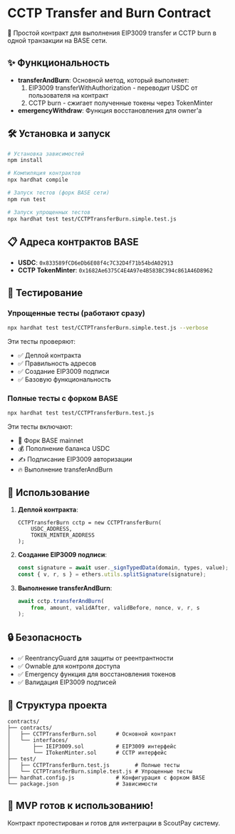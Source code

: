 # CCTP Transfer and Burn Contract

🚀 Простой контракт для выполнения EIP3009 transfer и CCTP burn в одной транзакции на BASE сети.

## ✨ Функциональность

- **transferAndBurn**: Основной метод, который выполняет:
  1. EIP3009 transferWithAuthorization - переводит USDC от пользователя на контракт
  2. CCTP burn - сжигает полученные токены через TokenMinter
- **emergencyWithdraw**: Функция восстановления для owner'а

## 🛠 Установка и запуск

```bash
# Установка зависимостей
npm install

# Компиляция контрактов
npx hardhat compile

# Запуск тестов (форк BASE сети)
npm run test

# Запуск упрощенных тестов
npx hardhat test test/CCTPTransferBurn.simple.test.js
```

## 📋 Адреса контрактов BASE

- **USDC**: `0x833589fCD6eDb6E08f4c7C32D4f71b54bdA02913`
- **CCTP TokenMinter**: `0x1682Ae6375C4E4A97e4B583BC394c861A46D8962`

## 🧪 Тестирование

### Упрощенные тесты (работают сразу)
```bash
npx hardhat test test/CCTPTransferBurn.simple.test.js --verbose
```

Эти тесты проверяют:
- ✅ Деплой контракта
- ✅ Правильность адресов
- ✅ Создание EIP3009 подписи
- ✅ Базовую функциональность

### Полные тесты с форком BASE
```bash
npx hardhat test test/CCTPTransferBurn.test.js
```

Эти тесты включают:
- 🔄 Форк BASE mainnet
- 💰 Пополнение баланса USDC
- ✍️ Подписание EIP3009 авторизации
- 🔥 Выполнение transferAndBurn

## 🔧 Использование

1. **Деплой контракта**:
   ```solidity
   CCTPTransferBurn cctp = new CCTPTransferBurn(
       USDC_ADDRESS,
       TOKEN_MINTER_ADDRESS
   );
   ```

2. **Создание EIP3009 подписи**:
   ```javascript
   const signature = await user._signTypedData(domain, types, value);
   const { v, r, s } = ethers.utils.splitSignature(signature);
   ```

3. **Выполнение transferAndBurn**:
   ```javascript
   await cctp.transferAndBurn(
       from, amount, validAfter, validBefore, nonce, v, r, s
   );
   ```

## 🔒 Безопасность

- ✅ ReentrancyGuard для защиты от реентрантности
- ✅ Ownable для контроля доступа
- ✅ Emergency функция для восстановления токенов
- ✅ Валидация EIP3009 подписей

## 📁 Структура проекта

```
contracts/
├── contracts/
│   ├── CCTPTransferBurn.sol      # Основной контракт
│   └── interfaces/
│       ├── IEIP3009.sol          # EIP3009 интерфейс
│       └── ITokenMinter.sol      # CCTP интерфейс
├── test/
│   ├── CCTPTransferBurn.test.js        # Полные тесты
│   └── CCTPTransferBurn.simple.test.js # Упрощенные тесты
├── hardhat.config.js             # Конфигурация с форком BASE
└── package.json                  # Зависимости
```

## 🎯 MVP готов к использованию!

Контракт протестирован и готов для интеграции в ScoutPay систему.
